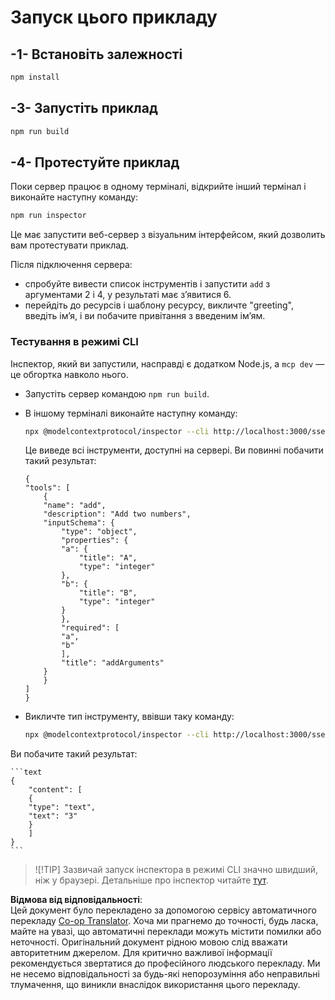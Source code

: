 <!--
CO_OP_TRANSLATOR_METADATA:
{
  "original_hash": "7fab17bf59e2eb82a5aeef03ad977d31",
  "translation_date": "2025-07-13T20:22:52+00:00",
  "source_file": "03-GettingStarted/05-sse-server/solution/typescript/README.md",
  "language_code": "uk"
}
-->
# Запуск цього прикладу

## -1- Встановіть залежності

```bash
npm install
```

## -3- Запустіть приклад


```bash
npm run build
```

## -4- Протестуйте приклад

Поки сервер працює в одному терміналі, відкрийте інший термінал і виконайте наступну команду:

```bash
npm run inspector
```

Це має запустити веб-сервер з візуальним інтерфейсом, який дозволить вам протестувати приклад.

Після підключення сервера:

- спробуйте вивести список інструментів і запустити `add` з аргументами 2 і 4, у результаті має з’явитися 6.
- перейдіть до ресурсів і шаблону ресурсу, викличте "greeting", введіть ім’я, і ви побачите привітання з введеним ім’ям.

### Тестування в режимі CLI

Інспектор, який ви запустили, насправді є додатком Node.js, а `mcp dev` — це обгортка навколо нього.

- Запустіть сервер командою `npm run build`.

- В іншому терміналі виконайте наступну команду:

    ```bash
    npx @modelcontextprotocol/inspector --cli http://localhost:3000/sse --method tools/list
    ```

    Це виведе всі інструменти, доступні на сервері. Ви повинні побачити такий результат:

    ```text
    {
    "tools": [
        {
        "name": "add",
        "description": "Add two numbers",
        "inputSchema": {
            "type": "object",
            "properties": {
            "a": {
                "title": "A",
                "type": "integer"
            },
            "b": {
                "title": "B",
                "type": "integer"
            }
            },
            "required": [
            "a",
            "b"
            ],
            "title": "addArguments"
        }
        }
    ]
    }
    ```

- Викличте тип інструменту, ввівши таку команду:

    ```bash
    npx @modelcontextprotocol/inspector --cli http://localhost:3000/sse --method tools/call --tool-name add --tool-arg a=1 --tool-arg b=2
    ```

Ви побачите такий результат:

    ```text
    {
        "content": [
        {
        "type": "text",
        "text": "3"
        }
        ]
    }
    ```

> ![!TIP]
> Зазвичай запуск інспектора в режимі CLI значно швидший, ніж у браузері.
> Детальніше про інспектор читайте [тут](https://github.com/modelcontextprotocol/inspector).

**Відмова від відповідальності**:  
Цей документ було перекладено за допомогою сервісу автоматичного перекладу [Co-op Translator](https://github.com/Azure/co-op-translator). Хоча ми прагнемо до точності, будь ласка, майте на увазі, що автоматичні переклади можуть містити помилки або неточності. Оригінальний документ рідною мовою слід вважати авторитетним джерелом. Для критично важливої інформації рекомендується звертатися до професійного людського перекладу. Ми не несемо відповідальності за будь-які непорозуміння або неправильні тлумачення, що виникли внаслідок використання цього перекладу.